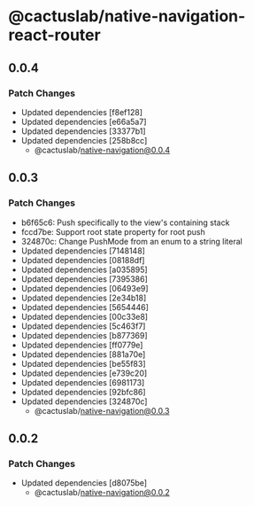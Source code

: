 # @cactuslab/native-navigation-react-router

## 0.0.4

### Patch Changes

- Updated dependencies [f8ef128]
- Updated dependencies [e66a5a7]
- Updated dependencies [33377b1]
- Updated dependencies [258b8cc]
  - @cactuslab/native-navigation@0.0.4

## 0.0.3

### Patch Changes

- b6f65c6: Push specifically to the view's containing stack
- fccd7be: Support root state property for root push
- 324870c: Change PushMode from an enum to a string literal
- Updated dependencies [7148148]
- Updated dependencies [08188df]
- Updated dependencies [a035895]
- Updated dependencies [7395386]
- Updated dependencies [06493e9]
- Updated dependencies [2e34b18]
- Updated dependencies [5654446]
- Updated dependencies [00c33e8]
- Updated dependencies [5c463f7]
- Updated dependencies [b877369]
- Updated dependencies [ff0779e]
- Updated dependencies [881a70e]
- Updated dependencies [be55f83]
- Updated dependencies [e739c20]
- Updated dependencies [6981173]
- Updated dependencies [92bfc86]
- Updated dependencies [324870c]
  - @cactuslab/native-navigation@0.0.3

## 0.0.2

### Patch Changes

- Updated dependencies [d8075be]
  - @cactuslab/native-navigation@0.0.2
